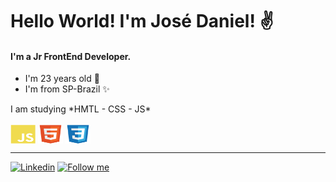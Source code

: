 #  Hello World! I'm José Daniel! ✌️
#### I'm a Jr FrontEnd Developer.
- I'm 23 years old 🌱
- I'm from SP-Brazil ✨
<div>  
I am studying   *HMTL - CSS - JS*
<div style="display: inline_block"><br>
  <img align="center" alt="Rafa-Js" height="30" width="40" src="https://raw.githubusercontent.com/devicons/devicon/master/icons/javascript/javascript-plain.svg">
  <img align="center" alt="Rafa-HTML" height="30" width="40" src="https://raw.githubusercontent.com/devicons/devicon/master/icons/html5/html5-original.svg">
  <img align="center" alt="Rafa-CSS" height="30" width="40" src="https://raw.githubusercontent.com/devicons/devicon/master/icons/css3/css3-original.svg"></div></div>
<hr>

[![Linkedin](https://img.shields.io/badge/-LinkedIn-blue?style=flat&logo=Linkedin&logoColor=white)](https://www.linkedin.com/in/jose-daniel-jd/)
[<img src="https://img.shields.io/github/followers/JDaniel-JD?label=follow&style=social" height="22" title="Follow me" />](https://github.com/JDaniel-JD) 
